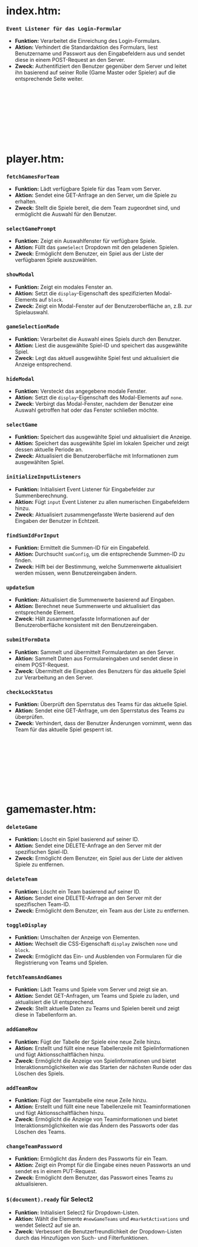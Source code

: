 # index.htm:

### `Event Listener für das Login-Formular`
- **Funktion:** Verarbeitet die Einreichung des Login-Formulars.
- **Aktion:** Verhindert die Standardaktion des Formulars, liest Benutzername und Passwort aus den Eingabefeldern aus und sendet diese in einem POST-Request an den Server.
- **Zweck:** Authentifiziert den Benutzer gegenüber dem Server und leitet ihn basierend auf seiner Rolle (Game Master oder Spieler) auf die entsprechende Seite weiter.

</br></br></br></br></br></br></br></br>

# player.htm:

### `fetchGamesForTeam`
- **Funktion:** Lädt verfügbare Spiele für das Team vom Server.
- **Aktion:** Sendet eine GET-Anfrage an den Server, um die Spiele zu erhalten.
- **Zweck:** Stellt die Spiele bereit, die dem Team zugeordnet sind, und ermöglicht die Auswahl für den Benutzer.

### `selectGamePrompt`
- **Funktion:** Zeigt ein Auswahlfenster für verfügbare Spiele.
- **Aktion:** Füllt das `gameSelect` Dropdown mit den geladenen Spielen.
- **Zweck:** Ermöglicht dem Benutzer, ein Spiel aus der Liste der verfügbaren Spiele auszuwählen.

### `showModal`
- **Funktion:** Zeigt ein modales Fenster an.
- **Aktion:** Setzt die `display`-Eigenschaft des spezifizierten Modal-Elements auf `block`.
- **Zweck:** Zeigt ein Modal-Fenster auf der Benutzeroberfläche an, z.B. zur Spielauswahl.

### `gameSelectionMade`
- **Funktion:** Verarbeitet die Auswahl eines Spiels durch den Benutzer.
- **Aktion:** Liest die ausgewählte Spiel-ID und speichert das ausgewählte Spiel.
- **Zweck:** Legt das aktuell ausgewählte Spiel fest und aktualisiert die Anzeige entsprechend.

### `hideModal`
- **Funktion:** Versteckt das angegebene modale Fenster.
- **Aktion:** Setzt die `display`-Eigenschaft des Modal-Elements auf `none`.
- **Zweck:** Verbirgt das Modal-Fenster, nachdem der Benutzer eine Auswahl getroffen hat oder das Fenster schließen möchte.

### `selectGame`
- **Funktion:** Speichert das ausgewählte Spiel und aktualisiert die Anzeige.
- **Aktion:** Speichert das ausgewählte Spiel im lokalen Speicher und zeigt dessen aktuelle Periode an.
- **Zweck:** Aktualisiert die Benutzeroberfläche mit Informationen zum ausgewählten Spiel.

### `initializeInputListeners`
- **Funktion:** Initialisiert Event Listener für Eingabefelder zur Summenberechnung.
- **Aktion:** Fügt `input` Event Listener zu allen numerischen Eingabefeldern hinzu.
- **Zweck:** Aktualisiert zusammengefasste Werte basierend auf den Eingaben der Benutzer in Echtzeit.

### `findSumIdForInput`
- **Funktion:** Ermittelt die Summen-ID für ein Eingabefeld.
- **Aktion:** Durchsucht `sumConfig`, um die entsprechende Summen-ID zu finden.
- **Zweck:** Hilft bei der Bestimmung, welche Summenwerte aktualisiert werden müssen, wenn Benutzereingaben ändern.

### `updateSum`
- **Funktion:** Aktualisiert die Summenwerte basierend auf Eingaben.
- **Aktion:** Berechnet neue Summenwerte und aktualisiert das entsprechende Element.
- **Zweck:** Hält zusammengefasste Informationen auf der Benutzeroberfläche konsistent mit den Benutzereingaben.

### `submitFormData`
- **Funktion:** Sammelt und übermittelt Formulardaten an den Server.
- **Aktion:** Sammelt Daten aus Formulareingaben und sendet diese in einem POST-Request.
- **Zweck:** Übermittelt die Eingaben des Benutzers für das aktuelle Spiel zur Verarbeitung an den Server.

### `checkLockStatus`
- **Funktion:** Überprüft den Sperrstatus des Teams für das aktuelle Spiel.
- **Aktion:** Sendet eine GET-Anfrage, um den Sperrstatus des Teams zu überprüfen.
- **Zweck:** Verhindert, dass der Benutzer Änderungen vornimmt, wenn das Team für das aktuelle Spiel gesperrt ist.

</br></br></br></br></br></br></br></br>

# gamemaster.htm:

### `deleteGame`
- **Funktion:** Löscht ein Spiel basierend auf seiner ID.
- **Aktion:** Sendet eine DELETE-Anfrage an den Server mit der spezifischen Spiel-ID.
- **Zweck:** Ermöglicht dem Benutzer, ein Spiel aus der Liste der aktiven Spiele zu entfernen.

### `deleteTeam`
- **Funktion:** Löscht ein Team basierend auf seiner ID.
- **Aktion:** Sendet eine DELETE-Anfrage an den Server mit der spezifischen Team-ID.
- **Zweck:** Ermöglicht dem Benutzer, ein Team aus der Liste zu entfernen.

### `toggleDisplay`
- **Funktion:** Umschalten der Anzeige von Elementen.
- **Aktion:** Wechselt die CSS-Eigenschaft `display` zwischen `none` und `block`.
- **Zweck:** Ermöglicht das Ein- und Ausblenden von Formularen für die Registrierung von Teams und Spielen.

### `fetchTeamsAndGames`
- **Funktion:** Lädt Teams und Spiele vom Server und zeigt sie an.
- **Aktion:** Sendet GET-Anfragen, um Teams und Spiele zu laden, und aktualisiert die UI entsprechend.
- **Zweck:** Stellt aktuelle Daten zu Teams und Spielen bereit und zeigt diese in Tabellenform an.

### `addGameRow`
- **Funktion:** Fügt der Tabelle der Spiele eine neue Zeile hinzu.
- **Aktion:** Erstellt und füllt eine neue Tabellenzeile mit Spielinformationen und fügt Aktionsschaltflächen hinzu.
- **Zweck:** Ermöglicht die Anzeige von Spielinformationen und bietet Interaktionsmöglichkeiten wie das Starten der nächsten Runde oder das Löschen des Spiels.

### `addTeamRow`
- **Funktion:** Fügt der Teamtabelle eine neue Zeile hinzu.
- **Aktion:** Erstellt und füllt eine neue Tabellenzeile mit Teaminformationen und fügt Aktionsschaltflächen hinzu.
- **Zweck:** Ermöglicht die Anzeige von Teaminformationen und bietet Interaktionsmöglichkeiten wie das Ändern des Passworts oder das Löschen des Teams.

### `changeTeamPassword`
- **Funktion:** Ermöglicht das Ändern des Passworts für ein Team.
- **Aktion:** Zeigt ein Prompt für die Eingabe eines neuen Passworts an und sendet es in einem PUT-Request.
- **Zweck:** Ermöglicht dem Benutzer, das Passwort eines Teams zu aktualisieren.

### `$(document).ready` für Select2
- **Funktion:** Initialisiert Select2 für Dropdown-Listen.
- **Aktion:** Wählt die Elemente `#newGameTeams` und `#marketActivations` und wendet Select2 auf sie an.
- **Zweck:** Verbessert die Benutzerfreundlichkeit der Dropdown-Listen durch das Hinzufügen von Such- und Filterfunktionen.
